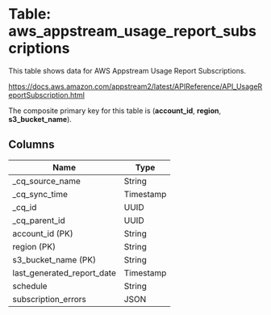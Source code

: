# Table: aws_appstream_usage_report_subscriptions

This table shows data for AWS Appstream Usage Report Subscriptions.

https://docs.aws.amazon.com/appstream2/latest/APIReference/API_UsageReportSubscription.html

The composite primary key for this table is (**account_id**, **region**, **s3_bucket_name**).

## Columns

| Name          | Type          |
| ------------- | ------------- |
|_cq_source_name|String|
|_cq_sync_time|Timestamp|
|_cq_id|UUID|
|_cq_parent_id|UUID|
|account_id (PK)|String|
|region (PK)|String|
|s3_bucket_name (PK)|String|
|last_generated_report_date|Timestamp|
|schedule|String|
|subscription_errors|JSON|